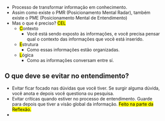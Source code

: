 - Processo de transformar informação em conhecimento.
- Assim como existe o PMR (Posicionamento Mental Radar), também existe o PME (Posicionamento Mental de Entendimento)
- Mas o que é preciso? <mark class="hltr-green">CEL</mark>
	- <mark class="hltr-green">C</mark>ontexto
		- Você está sendo exposto às informações, e você precisa pensar qual o contexto das informações que você está inserido.
	- <mark class="hltr-green">E</mark>strutura
		- Como essas informações estão organizadas.
	- <mark class="hltr-green">L</mark>ógica
		- Como as informações conversam entre sí.

## O que deve se evitar no entendimento?
- Evitar ficar focado nas dúvidas que você tiver. Se surgir alguma dúvida, você anota e depois você questiona ou pesquisa.
- Evitar críticas quando estiver no processo de entendimento. Guarde para depois que tiver a visão global da informação. <mark class="hltr-green">Feito na parte da Reflexão.</mark>
-  